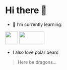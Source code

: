 # Hi there 👋 

- 🌱 I’m currently learning:

<img src="https://upload.wikimedia.org/wikipedia/commons/7/73/Ruby_logo.svg" width="40" height="40">  <img src="https://upload.wikimedia.org/wikipedia/commons/thumb/6/62/Ruby_On_Rails_Logo.svg/822px-Ruby_On_Rails_Logo.svg.png" width="80" height="40">



- I also love polar bears


> Here be dragons...

